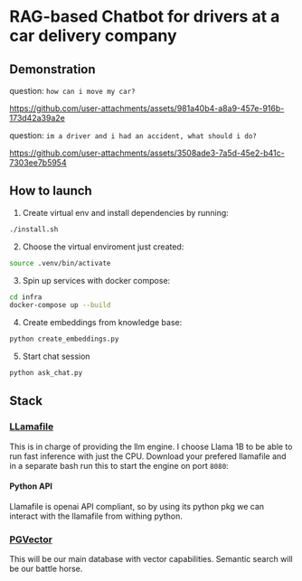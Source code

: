 # RAG-based Chatbot for drivers at a car delivery company

## Demonstration

question: `how can i move my car?`

https://github.com/user-attachments/assets/981a40b4-a8a9-457e-916b-173d42a39a2e

question: `im a driver and i had an accident, what should i do?`

https://github.com/user-attachments/assets/3508ade3-7a5d-45e2-b41c-7303ee7b5954


## How to launch

1.  Create virtual env and install dependencies by running:

```bash
./install.sh
```

2. Choose the virtual enviroment just created:

```bash
source .venv/bin/activate
```

3. Spin up services with docker compose:

```bash
cd infra
docker-compose up --build
```

4. Create embeddings from knowledge base:

```bash
python create_embeddings.py
```

5. Start chat session

```bash
python ask_chat.py
```

## Stack

### [LLamafile](https://github.com/Mozilla-Ocho/llamafile)

This is in charge of providing the llm engine. I choose Llama 1B to be able to run fast inference with just the CPU.
Download your prefered llamafile and in a separate bash run this to start the engine on port `8080`:

#### Python API

Llamafile is openai API compliant, so by using its python pkg we can interact with the llamafile from withing python.

### [PGVector](https://github.com/pgvector/pgvector)

This will be our main database with vector capabilities. Semantic search will be our battle horse.
